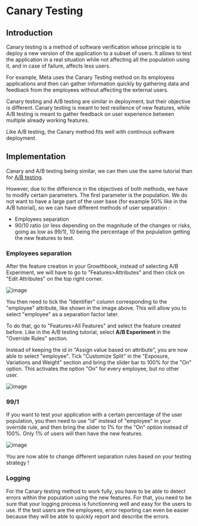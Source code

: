 # Canary Testing

## Introduction

Canary testing is a method of software verification whose principle is to deploy a new version of the application to a subset of users. It allows to test the application in a real situation while not affecting all the population using it, and in case of failure, affects less users.

For example, Meta uses the Canary Testing method on its employess applications and then can gather information quickly by gathering data and feedback from the employees without affecting the external users.

Canary testing and A/B testing are similar in deployment, but their objective is different. Canary testing is meant to test resilience of new features, while A/B testing is meant to gather feedback on user experience between multiple already working features.

Like A/B testing, the Canary method fits well with continous software deployment.

## Implementation

Canary and A/B testing being similar, we can then use the same tutorial than for [A/B testing](./ABTesting.md).

However, due to the difference in the objectives of both methods, we have to modify certain parameters. The first parameter is the population. We do not want to have a large part of the user base (for example 50% like in the A/B tutorial), so we can have different methods of user separation : 
  - Employees separation
  - 90/10 ratio (or less depending on the magnitude of the changes or risks, going as low as 99/1), 10 being the percentage of the population getting the new features to test.

### Employees separation

After the feature creation in your Growthbook, instead of selecting A/B Experiment, we will have to go to "Features>Attributes" and then click on "Edit Attributes" on the top right corner.

![image](https://user-images.githubusercontent.com/101655310/204324115-24561660-38ec-40d7-9d89-27a4a8526173.png)

You then need to tick the "Identifier" column corresponding to the "employee" attribute, like shown in the image above. This will allow you to select "employee" as a separation factor later.

To do that, go to "Features>All Features" and select the feature created before. Like in the A/B testing tutorial, select **A/B Experiment** in the "Override Rules" section.

Instead of keeping the id in "Assign value based on attribute", you are now able to select "employee". Tick "Customize Split" in the "Exposure, Variations and Weight" section and bring the slider bar to 100% for the "On" option. This activates the option "On" for every employee, but no other user.

![image](https://user-images.githubusercontent.com/101655310/204326712-d9952354-b4dd-4a55-aea0-d648ed98629c.png)


### 99/1

If you want to test your application with a certain percentage of the user population, you then need to use "id" instead of "employee" in your override rule, and then bring the slider to 1% for the "On" option instead of 100%. Only 1% of users will then have the new features.

![image](https://user-images.githubusercontent.com/101655310/204328006-da186631-397a-4324-9320-121c191f15c5.png)

You are now able to change different separation rules based on your testing strategy !

### Logging

For the Canary testing method to work fully, you have to be able to detect errors within the population using the new features. For that, you need to be sure that your logging process is functionning well and easy for the users to use.
If the test users are the employees, error reporting can even be easier because they will be able to quickly report and describe the errors.
